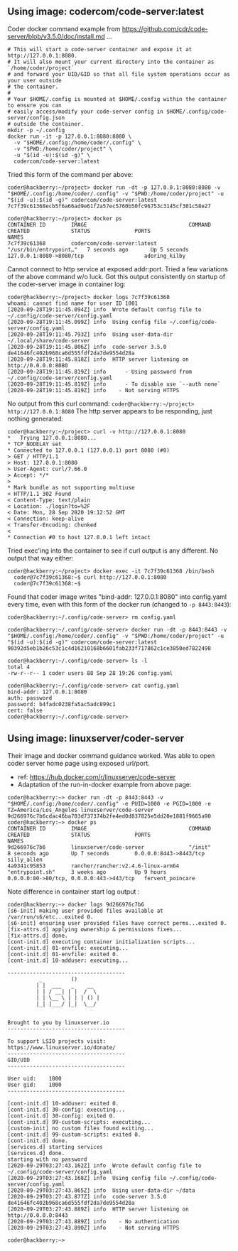 
## Using image: codercom/code-server:latest

Coder docker command example from https://github.com/cdr/code-server/blob/v3.5.0/doc/install.md ...
```
# This will start a code-server container and expose it at http://127.0.0.1:8080.
# It will also mount your current directory into the container as `/home/coder/project`
# and forward your UID/GID so that all file system operations occur as your user outside
# the container.
#
# Your $HOME/.config is mounted at $HOME/.config within the container to ensure you can
# easily access/modify your code-server config in $HOME/.config/code-server/config.json
# outside the container.
mkdir -p ~/.config
docker run -it -p 127.0.0.1:8080:8080 \
  -v "$HOME/.config:/home/coder/.config" \
  -v "$PWD:/home/coder/project" \
  -u "$(id -u):$(id -g)" \
  codercom/code-server:latest
```

Tried this form of the command per above:
```
coder@hackberry:~/project> docker run -dt -p 127.0.0.1:8080:8080 -v "$HOME/.config:/home/coder/.config" -v "$PWD:/home/coder/project" -u "$(id -u):$(id -g)" codercom/code-server:latest
7c7f39c61368ecb5f6a66ad9e61f2a57ec5760b50fc96753c3145cf301c58e27

coder@hackberry:~/project> docker ps
CONTAINER ID        IMAGE                                COMMAND                  CREATED             STATUS              PORTS                                      NAMES
7c7f39c61368        codercom/code-server:latest          "/usr/bin/entrypoint…"   7 seconds ago       Up 5 seconds        127.0.0.1:8080->8080/tcp                   adoring_kilby

```
Cannot connect to http service at exposed addr:port. Tried a few variations of the above command w/o luck. Got this output consistently on startup of the coder-server image in container log:

```
coder@hackberry:~/project> docker logs 7c7f39c61368
whoami: cannot find name for user ID 1001
[2020-09-28T19:11:45.094Z] info  Wrote default config file to ~/.config/code-server/config.yaml
[2020-09-28T19:11:45.099Z] info  Using config file ~/.config/code-server/config.yaml
[2020-09-28T19:11:45.793Z] info  Using user-data-dir ~/.local/share/code-server
[2020-09-28T19:11:45.806Z] info  code-server 3.5.0 de41646fc402b968ca6d555fdf2da7de9554d28a
[2020-09-28T19:11:45.818Z] info  HTTP server listening on http://0.0.0.0:8080
[2020-09-28T19:11:45.819Z] info      - Using password from ~/.config/code-server/config.yaml
[2020-09-28T19:11:45.819Z] info      - To disable use `--auth none`
[2020-09-28T19:11:45.819Z] info    - Not serving HTTPS
```
No output from this curl command: `coder@hackberry:~/project> http://127.0.0.1:8080`
The http server appears to be responding, just nothing generated:
```
coder@hackberry:~/project> curl -v http://127.0.0.1:8080
*   Trying 127.0.0.1:8080...
* TCP_NODELAY set
* Connected to 127.0.0.1 (127.0.0.1) port 8080 (#0)
> GET / HTTP/1.1
> Host: 127.0.0.1:8080
> User-Agent: curl/7.66.0
> Accept: */*
>
* Mark bundle as not supporting multiuse
< HTTP/1.1 302 Found
< Content-Type: text/plain
< Location: ./login?to=%2F
< Date: Mon, 28 Sep 2020 19:12:52 GMT
< Connection: keep-alive
< Transfer-Encoding: chunked
<
* Connection #0 to host 127.0.0.1 left intact
```
Tried exec'ing into the container to see if curl output is any different. No output that way either:
```
coder@hackberry:~/project> docker exec -it 7c7f39c61368 /bin/bash
  coder@7c7f39c61368:~$ curl http://127.0.0.1:8080
  coder@7c7f39c61368:~$
```


Found that coder image writes "bind-addr: 127.0.0.1:8080" into config.yaml every time, even with this form of the docker run (changed to `-p 8443:8443`):

```
coder@hackberry:~/.config/code-server> rm config.yaml

coder@hackberry:~/.config/code-server> docker run -dt -p 8443:8443 -v "$HOME/.config:/home/coder/.config" -v "$PWD:/home/coder/project" -u "$(id -u):$(id -g)" codercom/code-server:latest
90392d5eb1b26c53c1c4d16210168b6601fab233f717862c1ce3850ed7822498

coder@hackberry:~/.config/code-server> ls -l
total 4
-rw-r--r-- 1 coder users 88 Sep 28 19:26 config.yaml

coder@hackberry:~/.config/code-server> cat config.yaml
bind-addr: 127.0.0.1:8080
auth: password
password: b4fadc0238fa5ac5adc899c1
cert: false
coder@hackberry:~/.config/code-server>
```

## Using image: linuxserver/coder-server
Their image and docker command guidance worked. Was able to open coder server home page using exposed url/port.

* ref: https://hub.docker.com/r/linuxserver/code-server
* Adaptation of the run-in-docker example from above page:
```
coder@hackberry:~> docker run -dt -p 8443:8443 -v "$HOME/.config:/home/coder/.config" -e PUID=1000 -e PGID=1000 -e TZ=America/Los_Angeles linuxserver/code-server
9d266976c7b6cdac46ba703d737374b2fe4ed0d837825e5dd20e1881f9665a90
coder@hackberry:~> docker ps
CONTAINER ID        IMAGE                                COMMAND             CREATED             STATUS              PORTS                                      NAMES
9d266976c7b6        linuxserver/code-server              "/init"             8 seconds ago       Up 7 seconds        0.0.0.0:8443->8443/tcp                     silly_allen
4a9341c95853        rancher/rancher:v2.4.6-linux-arm64   "entrypoint.sh"     3 weeks ago         Up 9 hours          0.0.0.0:80->80/tcp, 0.0.0.0:443->443/tcp   fervent_poincare
```
Note difference in container start log output :
```
coder@hackberry:~> docker logs 9d266976c7b6
[s6-init] making user provided files available at /var/run/s6/etc...exited 0.
[s6-init] ensuring user provided files have correct perms...exited 0.
[fix-attrs.d] applying ownership & permissions fixes...
[fix-attrs.d] done.
[cont-init.d] executing container initialization scripts...
[cont-init.d] 01-envfile: executing...
[cont-init.d] 01-envfile: exited 0.
[cont-init.d] 10-adduser: executing...

-------------------------------------
          _         ()
         | |  ___   _    __
         | | / __| | |  /  \
         | | \__ \ | | | () |
         |_| |___/ |_|  \__/


Brought to you by linuxserver.io
-------------------------------------

To support LSIO projects visit:
https://www.linuxserver.io/donate/
-------------------------------------
GID/UID
-------------------------------------

User uid:    1000
User gid:    1000
-------------------------------------

[cont-init.d] 10-adduser: exited 0.
[cont-init.d] 30-config: executing...
[cont-init.d] 30-config: exited 0.
[cont-init.d] 99-custom-scripts: executing...
[custom-init] no custom files found exiting...
[cont-init.d] 99-custom-scripts: exited 0.
[cont-init.d] done.
[services.d] starting services
[services.d] done.
starting with no password
[2020-09-29T03:27:43.162Z] info  Wrote default config file to ~/.config/code-server/config.yaml
[2020-09-29T03:27:43.168Z] info  Using config file ~/.config/code-server/config.yaml
[2020-09-29T03:27:43.865Z] info  Using user-data-dir ~/data
[2020-09-29T03:27:43.877Z] info  code-server 3.5.0 de41646fc402b968ca6d555fdf2da7de9554d28a
[2020-09-29T03:27:43.889Z] info  HTTP server listening on http://0.0.0.0:8443
[2020-09-29T03:27:43.889Z] info    - No authentication
[2020-09-29T03:27:43.890Z] info    - Not serving HTTPS

coder@hackberry:~>
```
